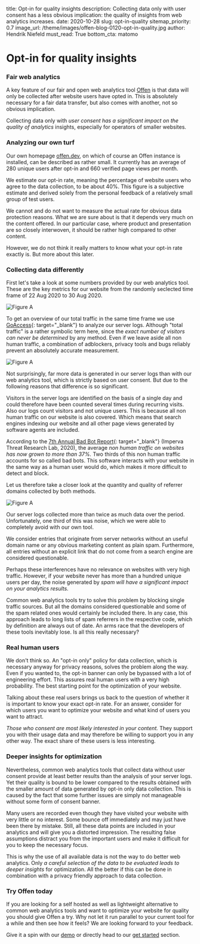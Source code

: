title: Opt-in for quality insights
description: Collecting data only with user consent has a less obvious implication: the quality of insights from web analytics increases.
date: 2020-10-28
slug: opt-in-quality
sitemap_priority: 0.7
image_url: /theme/images/offen-blog-0120-opt-in-quality.jpg
author: Hendrik Niefeld
must_read: True
bottom_cta: matomo

# Opt-in for quality insights

### Fair web analytics

A key feature of our fair and open web analytics tool [Offen](https://www.offen.dev/get-started/) is that data will only be collected after website users have opted in. This is absolutely necessary for a fair data transfer, but also comes with another, not so obvious implication.

Collecting data only with *user consent has a significant impact on the quality of analytics* insights, especially for operators of smaller websites.

### Analyzing our own turf

Our own homepage [offen.dev](https://www.offen.dev/), on which of course an Offen instance is installed, can be described as rather small. It currently has an average of 280 unique users after opt-in and 660 verified page views per month.

We estimate our opt-in rate, meaning the percentage of website users who agree to the data collection, to be about 40%. This figure is a subjective estimate and derived solely from the personal feedback of a relatively small group of test users.

We cannot and do not want to measure the actual rate for obvious data protection reasons. What we are sure about is that it depends very much on the content offered. In our particular case, where product and presentation are so closely interwoven, it should be rather high compared to other content.

However, we do not think it really matters to know what your opt-in rate exactly is. But more about this later.

### Collecting data differently

First let's take a look at some numbers provided by our web analytics tool. These are the key metrics for our website from the randomly seclected time frame of 22 Aug 2020 to 30 Aug 2020.

<img class="mt3 mb2" alt="Figure A" src="/theme/images/offen-blog-0120-opt-in-quality-A.svg"/>

To get an overview of our total traffic in the same time frame we use [GoAccess](https://goaccess.io/){: target="_blank"} to analyze our server logs. Although "total traffic" is a rather symbolic term here, since the *exact number of visitors can never be determined* by any method. Even if we leave aside all non human traffic, a combination of adblockers, privacy tools and bugs reliably prevent an absolutely accurate measurement.

<img class="mt3 mb2" alt="Figure A" src="/theme/images/offen-blog-0120-opt-in-quality-B.svg"/>

Not surprisingly, far more data is generated in our server logs than with our web analytics tool, which is strictly based on user consent. But due to the following reasons that difference is so significant.

Visitors in the server logs are identified on the basis of a single day and could therefore have been counted several times during recurring visits. Also our logs count visitors and not unique users. This is because all non human traffic on our website is also covered. Which means that search engines indexing our website and all other page views generated by software agents are included.

According to the [7th Annual Bad Bot Report](https://www.imperva.com/resources/resource-library/reports/2020-bad-bot-report/){: target="_blank"} (Imperva Threat Research Lab, 2020), the average *non human traffic on websites has now grown to more than 37%.* Two thirds of this non human traffic accounts for so called bad bots. This software interacts with your website in the same way as a human user would do, which makes it more difficult to detect and block.

Let us therefore take a closer look at the quantity and quality of referrer domains collected by both methods.

<img class="mt3 mb2" alt="Figure A" src="/theme/images/offen-blog-0120-opt-in-quality-C.svg"/>

Our server logs collected more than twice as much data over the period. Unfortunately, one third of this was noise, which we were able to completely avoid with our own tool.

We consider entries that originate from server networks without an useful domain name or any obvious marketing content as plain spam. Furthermore, all entries without an explicit link that do not come from a search engine are considered questionable.

Perhaps these interferences have no relevance on websites with very high traffic. However, if your website never has more than a hundred unique users per day, the noise generated by *spam will have a significant impact on your analytics results.*

Common web analytics tools try to solve this problem by blocking single traffic sources. But all the domains considered questionable and some of the spam related ones would certainly be included there. In any case, this approach leads to long lists of spam referrers in the respective code, which by definition are always out of date. An arms race that the developers of these tools inevitably lose. Is all this really necessary?

### Real human users

We don't think so. An "opt-in only" policy for data collection, which is necessary anyway for privacy reasons, solves the problem along the way. Even if you wanted to, the opt-in banner can only be bypassed with a lot of engineering effort. This assures real human users with a very high probability. The best starting point for the optimization of your website.

Talking about these real users brings us back to the question of whether it is important to know your exact opt-in rate. For an answer, consider for which users you want to optimize your website and what kind of users you want to attract.

*Those who consent are most likely interested in your content.* They support you with their usage data and may therefore be willing to support you in any other way. The exact share of these users is less interesting.

### Deeper insights for optimization

Nevertheless, common web analytics tools that collect data without user consent provide at least better results than the analysis of your server logs. Yet their quality is bound to be lower compared to the results obtained with the smaller amount of data generated by opt-in only data collection. This is caused by the fact that some further issues are simply not manageable without some form of consent banner.

Many users are recorded even though they have visited your website with very little or no interest. Some bounce off immediately and may just have been there by mistake. Still, all these data points are included in your analytics and will give you a distorted impression. The resulting false assumptions distract you from the important users and make it difficult for you to keep the necessary focus.

This is why the use of all available data is not the way to do better web analytics. Only *a careful selection of the data to be evaluated leads to deeper insights* for optimization. All the better if this can be done in combination with a privacy friendly approach to data collection.

### Try Offen today

If you are looking for a self hosted as well as lightweight alternative to common web analytics tools and want to optimize your website for quality you should give Offen a try. Why not let it run parallel to your current tool for a while and then see how it feels? We are looking forward to your feedback.

Give it a spin with our [demo](https://www.offen.dev/try-demo/) or directly head to our [get started](https://www.offen.dev/get-started/) section.
